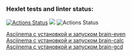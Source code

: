 ### Hexlet tests and linter status:
[![Actions Status](https://github.com/Boganowskiy/frontend-project-lvl1/workflows/hexlet-check/badge.svg)](https://github.com/Boganowskiy/frontend-project-lvl1/actions)
<a href="https://codeclimate.com/github/codeclimate/codeclimate/maintainability"><img src="https://api.codeclimate.com/v1/badges/a99a88d28ad37a79dbf6/maintainability" /></a>
![Actions Status](https://github.com/Boganowskiy/frontend-project-lvl1/workflows/linting/badge.svg)

[Asciinema с установкой и запуском brain-even](https://asciinema.org/a/gZgcvCChb7Ek2t0auoIS6DdFI)  
[Asciinema с установкой и запуском brain-calc](https://asciinema.org/a/trjPvj2nh7xyE9uqwLgIMDBIt)  
[Asciinema с установкой и запуском brain-gcd](https://asciinema.org/a/dmniePMPi3O1VFGBFxgUN53NV)

